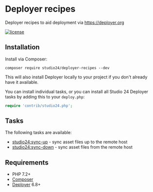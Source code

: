 # Deployer recipes

Deployer recipes to aid deployment via https://deployer.org

[![license][license-badge]][LICENSE]

## Installation

Install via Composer:

```
composer require studio24/deployer-recipes --dev
```

This will also install Deployer locally to your project if you don't already have it available.

You can install individual tasks, or you can install all Studio 24 Deployer tasks by adding this to your `deploy.php`:

```php
require 'contrib/studio24.php';
```

## Tasks

The following tasks are available:

* [studio24:sync-up](docs/sync-up.md) - sync asset files up to the remote host
* [studio24:sync-down](docs/sync-down.md) - sync asset files from the remote host

## Requirements

* PHP 7.2+
* [Composer](https://getcomposer.org/)
* [Deployer](https://deployer.org/) 6.8+

[LICENSE]: ./LICENSE
[license-badge]: https://img.shields.io/badge/license-MIT-blue.svg
